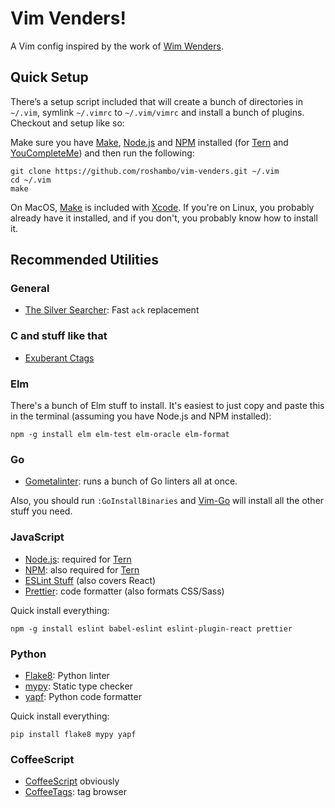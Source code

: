 # Vim Venders!

A Vim config inspired by the work of [Wim Wenders][wim].


## Quick Setup

There’s a setup script included that will create a bunch of directories in
`~/.vim`, symlink `~/.vimrc` to `~/.vim/vimrc` and install a bunch of plugins.
Checkout and setup like so:

Make sure you have [Make], [Node.js][node] and [NPM][npm] installed (for [Tern] and
[YouCompleteMe][ycm]) and then run the following:

    git clone https://github.com/roshambo/vim-venders.git ~/.vim
    cd ~/.vim
    make

On MacOS, [Make][make] is included with [Xcode][xcode]. If you're on Linux, you
probably already have it installed, and if you don't, you probably know
how to install it.


## Recommended Utilities


### General

- [The Silver Searcher](https://github.com/ggreer/the_silver_searcher): Fast
  `ack` replacement


### C and stuff like that

- [Exuberant Ctags](http://ctags.sourceforge.net/)


### Elm

There's a bunch of Elm stuff to install. It's easiest to just copy and paste
this in the terminal (assuming you have Node.js and NPM installed):

    npm -g install elm elm-test elm-oracle elm-format


### Go

- [Gometalinter](https://github.com/alecthomas/gometalinter): runs a bunch of
  Go linters all at once.

Also, you should run `:GoInstallBinaries` and [Vim-Go][vimgo] will install all
the other stuff you need.


### JavaScript

- [Node.js](https://nodejs.org/en/): required for [Tern][tern]
- [NPM][npm]: also required for [Tern][tern]
- [ESLint Stuff](https://github.com/jaxbot/syntastic-react) (also covers React)
- [Prettier](https://prettier.io): code formatter (also formats CSS/Sass)

Quick install everything:

    npm -g install eslint babel-eslint eslint-plugin-react prettier


### Python

- [Flake8](https://pypi.python.org/pypi/flake8): Python linter
- [mypy](http://mypy-lang.org): Static type checker
- [yapf](https://github.com/google/yapf): Python code formatter

Quick install everything:

    pip install flake8 mypy yapf


### CoffeeScript

- [CoffeeScript](http://coffeescript.org) obviously
- [CoffeeTags](https://github.com/lukaszkorecki/CoffeeTags): tag browser


[wim]: https://en.wikipedia.org/wiki/Wim_Wenders
[make]: https://www.gnu.org/software/make/
[xcode]: https://developer.apple.com/xcode/
[vimgo]: https://github.com/fatih/vim-go
[node]: https://nodejs.org/en/
[tern]: http://ternjs.net
[npm]: https://www.npmjs.com
[yarn]: https://yarnpkg.com/
[ycm]: https://valloric.github.io/YouCompleteMe/
